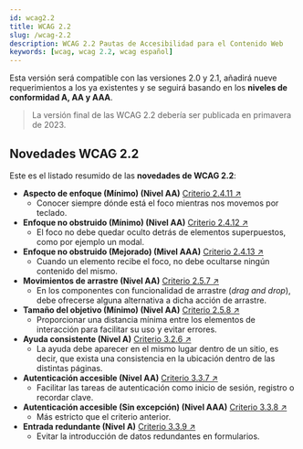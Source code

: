 ```yaml
---
id: wcag2.2
title: WCAG 2.2
slug: /wcag-2.2
description: WCAG 2.2 Pautas de Accesibilidad para el Contenido Web
keywords: [wcag, wcag 2.2, wcag español]
---
```


Esta versión será compatible con las versiones 2.0 y 2.1, añadirá nueve requerimientos a los ya existentes y se seguirá basando en los **niveles de conformidad A, AA y AAA**.

> La versión final de las WCAG 2.2 debería ser publicada en primavera de 2023.

## Novedades WCAG 2.2

Este es el listado resumido de las **novedades de WCAG 2.2**:

- **Aspecto de enfoque (Mínimo) (Nivel AA)** [Criterio 2.4.11 ↗️](https://www.w3.org/WAI/WCAG22/Understanding/focus-appearance-minimum)
  - Conocer siempre dónde está el foco mientras nos movemos por teclado.
- **Enfoque no obstruido (Mínimo) (Nivel AA)** [Criterio 2.4.12 ↗️](https://www.w3.org/WAI/WCAG22/Understanding/focus-not-obscured-minimum)
  - El foco no debe quedar oculto detrás de elementos superpuestos, como por ejemplo un modal.
- **Enfoque no obstruido (Mejorado) (Mivel AAA)** [Criterio 2.4.13 ↗️](https://www.w3.org/WAI/WCAG22/Understanding/focus-not-obscured-enhanced)
  - Cuando un elemento recibe el foco, no debe ocultarse ningún contenido del mismo.
- **Movimientos de arrastre (Nivel AA)** [Criterio 2.5.7 ↗️](https://www.w3.org/WAI/WCAG22/Understanding/dragging-movements)
  - En los componentes con funcionalidad de arrastre <span lang="en">(_drag and drop_)</span>, debe ofrecerse alguna alternativa a dicha acción de arrastre.
- **Tamaño del objetivo (Mínimo) (Nivel AA)** [Criterio 2.5.8 ↗️](https://www.w3.org/WAI/WCAG22/Understanding/target-size-minimum)
  - Proporcionar una distancia mínima entre los elementos de interacción para facilitar su uso y evitar errores.
- **Ayuda consistente (Nivel A)** [Criterio 3.2.6 ↗️](https://www.w3.org/WAI/WCAG22/Understanding/consistent-help)
  - La ayuda debe aparecer en el mismo lugar dentro de un sitio, es decir, que exista una consistencia en la ubicación dentro de las distintas páginas.
- **Autenticación accesible (Nivel AA)** [Criterio 3.3.7 ↗️](https://www.w3.org/WAI/WCAG22/Understanding/redundant-entry)
  - Facilitar las tareas de autenticación como inicio de sesión, registro o recordar clave.
- **Autenticación accesible (Sin excepción) (Nivel AAA)** [Criterio 3.3.8 ↗️](https://www.w3.org/WAI/WCAG22/Understanding/accessible-authentication)
  - Más estricto que el criterio anterior.
- **Entrada redundante (Nivel A)** [Criterio 3.3.9 ↗️](https://www.w3.org/WAI/WCAG22/Understanding/accessible-authentication-enhanced)
  - Evitar la introducción de datos redundantes en formularios.
